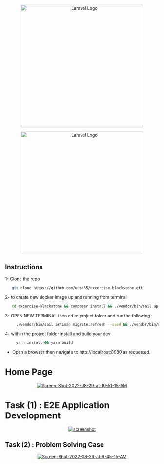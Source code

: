 <p align="center"><a href="https://laravel.com" target="_blank"><img src="https://raw.githubusercontent.com/laravel/art/master/logo-lockup/5%20SVG/2%20CMYK/1%20Full%20Color/laravel-logolockup-cmyk-red.svg" width="400" alt="Laravel Logo"></a></p>

<p align="center"><a href="https://laravel.com" target="_blank"><img src="https://www.cintap.com/wp-content/uploads/2022/05/ReactJS.png" width="400" alt="Laravel Logo"></a></p>


## Instructions
1- Clone the repo
```bash
   git clone https://github.com/uusa35/excercise-blackstone.git
```
2- to create new docker image up and running from terminal 
```bash
   cd excercise-blackstone && composer install && ./vendor/bin/sail up
```
3- OPEN NEW TERMINAL then cd to project folder and run the following :
```bash
     ./vendor/bin/sail artisan migrate:refresh --seed && ./vendor/bin/sail artisan storage:link
```
4- within the project folder install and build your dev
```bash
     yarn install && yarn build
```
- Open a browser then navigate to http://localhost:8080 as requested.


# Home Page
<p align="center"><a href="https://ibb.co/Xb4cM58"><img src="https://i.ibb.co/yXRH7kS/Screen-Shot-2022-08-29-at-10-51-15-AM.png" alt="Screen-Shot-2022-08-29-at-10-51-15-AM" border="0"></a></p>

# Task (1) : E2E Application Development
<p align="center"><a href="#" target="_blank"><img src="https://i.ibb.co/fCSYMTv/Screen-Shot-2022-08-28-at-7-32-22-PM.png" alt="screenshot"></a></p>

## Task (2) : Problem Solving Case
<p align="center">
<a href="https://ibb.co/w4xHxQc"><img src="https://i.ibb.co/5LfDfjK/Screen-Shot-2022-08-29-at-9-45-15-AM.png" alt="Screen-Shot-2022-08-29-at-9-45-15-AM" border="0"></a>
</p>
  
